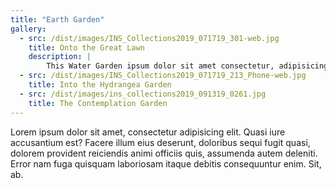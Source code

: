 ```yaml
---
title: "Earth Garden"
gallery:
  - src: /dist/images/INS_Collections2019_071719_301-web.jpg
    title: Onto the Great Lawn
    description: | 
        This Water Garden ipsum dolor sit amet consectetur, adipisicing elit.
  - src: /dist/images/INS_Collections2019_071719_213_Phone-web.jpg
    title: Into the Hydrangea Garden
  - src: /dist/images/ins_collections2019_091319_0261.jpg
    title: The Contemplation Garden
---
```


Lorem ipsum dolor sit amet, consectetur adipisicing elit. Quasi iure accusantium est? Facere illum eius deserunt, doloribus sequi fugit quasi, dolorem provident reiciendis animi officiis quis, assumenda autem deleniti. Error nam fuga quisquam laboriosam itaque debitis consequuntur enim. Sit, ab.